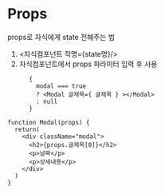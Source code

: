 # Props



props로 자식에게 state 전해주는 법

1. <자식컴포넌트 작명={state명}/>
2. 자식컴포넌트에서 props 파라미터 입력 후 사용

```
      {
        modal === true
        ? <Modal 글제목={ 글제목 } ></Modal>
        : null
      }
```

```
function Modal(props) {
  return( 
    <div className="modal">
      <h2>{props.글제목[0]}</h2>
      <p>날짜</p>
      <p>상세내용</p>
    </div>
  )
}
```

